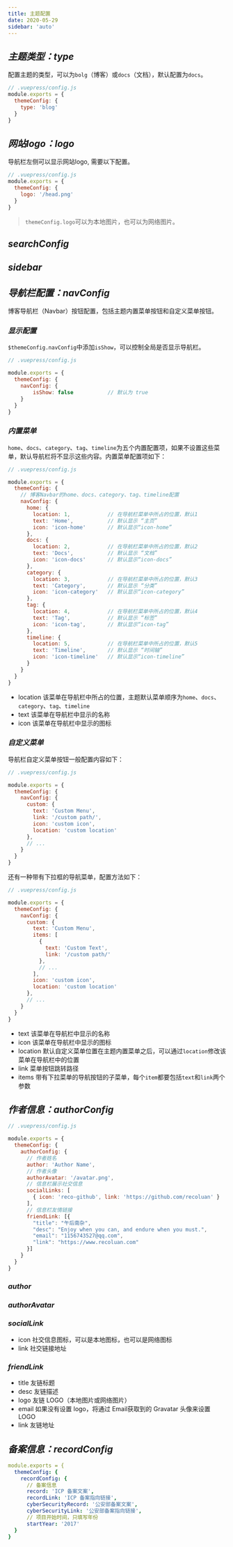 ```yaml
---
title: 主题配置
date: 2020-05-29
sidebar: 'auto'
---
```

## ***主题类型：type***
配置主题的类型，可以为`bolg`（博客）或`docs`（文档），默认配置为`docs`。
```javascript
// .vuepress/config.js
module.exports = {
  themeConfig: {
    type: 'blog'
  }
}
```

## ***网站logo：logo***
导航栏左侧可以显示网站logo, 需要以下配置。
```javascript
// .vuepress/config.js
module.exports = {
  themeConfig: {
    logo: '/head.png'
  }
}
```
> `themeConfig.logo`可以为本地图片，也可以为网络图片。


## ***searchConfig***

## ***sidebar***

## ***导航栏配置：navConfig***
博客导航栏（Navbar）按钮配置，包括主题内置菜单按钮和自定义菜单按钮。
### ***显示配置***
`$themeConfig.navConfig`中添加`isShow`，可以控制全局是否显示导航栏。
```javascript
// .vuepress/config.js

module.exports = {
  themeConfig: {
    navConfig: {
        isShow: false           // 默认为 true
    }
  }
}
```

### ***内置菜单***
`home`、`docs`、`category`、`tag`、`timeline`为五个内置配置项，如果不设置这些菜单，默认导航栏将不显示这些内容。内置菜单配置项如下：
```javascript
// .vuepress/config.js

module.exports = {
  themeConfig: {
    // 博客Navbar的home、docs、category、tag、timeline配置
    navConfig: {
      home: {
        location: 1,            // 在导航栏菜单中所占的位置，默认1
        text: 'Home',           // 默认显示 “主页”
        icon: 'icon-home'       // 默认显示“icon-home”
      },
      docs: {
        location: 2,            // 在导航栏菜单中所占的位置，默认2
        text: 'Docs',           // 默认显示 “文档”
        icon: 'icon-docs'       // 默认显示“icon-docs”
      },
      category: {
        location: 3,            // 在导航栏菜单中所占的位置，默认3
        text: 'Category',       // 默认显示 “分类”
        icon: 'icon-category'   // 默认显示“icon-category”
      },
      tag: {
        location: 4,            // 在导航栏菜单中所占的位置，默认4
        text: 'Tag',            // 默认显示 “标签”
        icon: 'icon-tag',       // 默认显示“icon-tag”
      },
      timeline: {
        location: 5,            // 在导航栏菜单中所占的位置，默认5
        text: 'Timeline',       // 默认显示 “时间轴”
        icon: 'icon-timeline'   // 默认显示“icon-timeline”
      }
    }
  }
}
```
- location 该菜单在导航栏中所占的位置，主题默认菜单顺序为`home`、`docs`、`category`、`tag`、`timeline`
- text 该菜单在导航栏中显示的名称
- icon 该菜单在导航栏中显示的图标
### ***自定义菜单***
导航栏自定义菜单按钮一般配置内容如下：
```javascript
// .vuepress/config.js

module.exports = {
  themeConfig: {
    navConfig: {
      custom: {
        text: 'Custom Menu',
        link: '/custom path/',
        icon: 'custom icon',
        location: 'custom location'
      },
      // ...
    }
  }
}
```
还有一种带有下拉框的导航菜单，配置方法如下：
```javascript
// .vuepress/config.js

module.exports = {
  themeConfig: {
    navConfig: {
      custom: {
        text: 'Custom Menu',
        items: [
          {
            text: 'Custom Text',
            link: '/custom path/'
          }, 
          // ...
        ],
        icon: 'custom icon',
        location: 'custom location'
      },
      // ...
    }
  }
}
```
- text 该菜单在导航栏中显示的名称
- icon 该菜单在导航栏中显示的图标
- location 默认自定义菜单位置在主题内置菜单之后，可以通过`location`修改该菜单在导航栏中的位置
- link 菜单按钮跳转路径
- items 带有下拉菜单的导航按钮的子菜单，每个`item`都要包括`text`和`link`两个参数
## ***作者信息：authorConfig***
```javascript
// .vuepress/config.js

module.exports = {
  themeConfig: {
    authorConfig: {
      // 作者姓名
      author: 'Author Name',
      // 作者头像
      authorAvatar: '/avatar.png',
      // 信息栏展示社交信息
      socialLinks: [
        { icon: 'reco-github', link: 'https://github.com/recoluan' }
      ],
      // 信息栏友情链接
      friendLink: [{
        "title": "午后南杂",
        "desc": "Enjoy when you can, and endure when you must.",
        "email": "1156743527@qq.com",
        "link": "https://www.recoluan.com"
      }]
    }
  }
}
```
### ***author***
### ***authorAvatar***
### ***socialLink***
- icon 社交信息图标，可以是本地图标，也可以是网络图标
- link 社交链接地址

### ***friendLink***
- title 友链标题
- desc 友链描述
- logo 友链 LOGO（本地图片或网络图片）
- email 如果没有设置 logo，将通过 Email获取到的 Gravatar 头像来设置 LOGO
- link 友链地址

## ***备案信息：recordConfig***

```yaml
module.exports = {
  themeConfig: {
    recordConfig: {
      // 备案信息
      record: 'ICP 备案文案',
      recordLink: 'ICP 备案指向链接',
      cyberSecurityRecord: '公安部备案文案',
      cyberSecurityLink: '公安部备案指向链接',
      // 项目开始时间，只填写年份
      startYear: '2017'
  }
}
```

